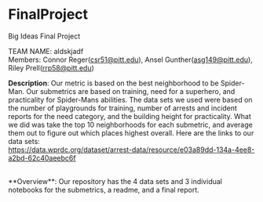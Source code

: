 # FinalProject
Big Ideas Final Project <br>

TEAM NAME: aldskjadf <br>
Members: Connor Reger(csr51@pitt.edu), Ansel Gunther(asg149@pitt.edu), Riley Prell(rrp58@pitt.edu) <br>

**Description**: Our metric is based on the best neighborhood to be Spider-Man. Our submetrics are based on training, need for a superhero, and practicality for Spider-Mans abilities. The data sets we used were based on the number of playgrounds for training, number of arrests and incident reports for the need category, and the building height for practicality. What we did was take the top 10 neighborhoods for each submetric, and average them out to figure out which places highest overall. Here are the links to our data sets: <br>
https://data.wprdc.org/dataset/arrest-data/resource/e03a89dd-134a-4ee8-a2bd-62c40aeebc6f

<br>
**Overview**: Our repository has the 4 data sets and 3 individual notebooks for the submetrics, a readme, and a final report.